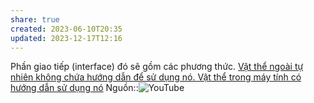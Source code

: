 ```yaml
---
share: true
created: 2023-06-10T20:35
updated: 2023-12-17T12:16
---
```


Phần giao tiếp (interface) đó sẽ gồm các phương thức. [Vật thể ngoài tự nhiên không chứa hướng dẫn để sử dụng nó. Vật thể trong máy tính có hướng dẫn sử dụng nó](./V%E1%BA%ADt%20th%E1%BB%83%20ngo%C3%A0i%20t%E1%BB%B1%20nhi%C3%AAn%20kh%C3%B4ng%20ch%E1%BB%A9a%20h%C6%B0%E1%BB%9Bng%20d%E1%BA%ABn%20%C4%91%E1%BB%83%20s%E1%BB%AD%20d%E1%BB%A5ng%20n%C3%B3.%20V%E1%BA%ADt%20th%E1%BB%83%20trong%20m%C3%A1y%20t%C3%ADnh%20c%C3%B3%20h%C6%B0%E1%BB%9Bng%20d%E1%BA%ABn%20s%E1%BB%AD%20d%E1%BB%A5ng%20n%C3%B3.md)
Nguồn::![YouTube](https://youtu.be/KyTUN6_Z9TM)
